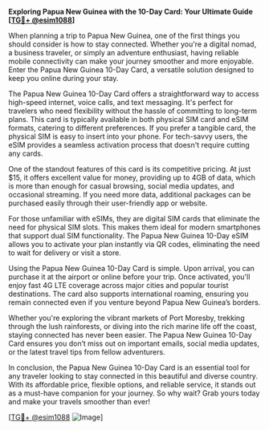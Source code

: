 **Exploring Papua New Guinea with the 10-Day Card: Your Ultimate Guide [[TG💪+ @esim1088](https://t.me/s/esim1088)]**

When planning a trip to Papua New Guinea, one of the first things you should consider is how to stay connected. Whether you're a digital nomad, a business traveler, or simply an adventure enthusiast, having reliable mobile connectivity can make your journey smoother and more enjoyable. Enter the Papua New Guinea 10-Day Card, a versatile solution designed to keep you online during your stay.

The Papua New Guinea 10-Day Card offers a straightforward way to access high-speed internet, voice calls, and text messaging. It's perfect for travelers who need flexibility without the hassle of committing to long-term plans. This card is typically available in both physical SIM card and eSIM formats, catering to different preferences. If you prefer a tangible card, the physical SIM is easy to insert into your phone. For tech-savvy users, the eSIM provides a seamless activation process that doesn't require cutting any cards.

One of the standout features of this card is its competitive pricing. At just $15, it offers excellent value for money, providing up to 4GB of data, which is more than enough for casual browsing, social media updates, and occasional streaming. If you need more data, additional packages can be purchased easily through their user-friendly app or website.

For those unfamiliar with eSIMs, they are digital SIM cards that eliminate the need for physical SIM slots. This makes them ideal for modern smartphones that support dual SIM functionality. The Papua New Guinea 10-Day eSIM allows you to activate your plan instantly via QR codes, eliminating the need to wait for delivery or visit a store.

Using the Papua New Guinea 10-Day Card is simple. Upon arrival, you can purchase it at the airport or online before your trip. Once activated, you'll enjoy fast 4G LTE coverage across major cities and popular tourist destinations. The card also supports international roaming, ensuring you remain connected even if you venture beyond Papua New Guinea’s borders.

Whether you're exploring the vibrant markets of Port Moresby, trekking through the lush rainforests, or diving into the rich marine life off the coast, staying connected has never been easier. The Papua New Guinea 10-Day Card ensures you don’t miss out on important emails, social media updates, or the latest travel tips from fellow adventurers.

In conclusion, the Papua New Guinea 10-Day Card is an essential tool for any traveler looking to stay connected in this beautiful and diverse country. With its affordable price, flexible options, and reliable service, it stands out as a must-have companion for your journey. So why wait? Grab yours today and make your travels smoother than ever!

[[TG💪+ @esim1088](https://t.me/s/esim1088) ![Image](https://i.postimg.cc/Y0z9fWf4/image.png)]
